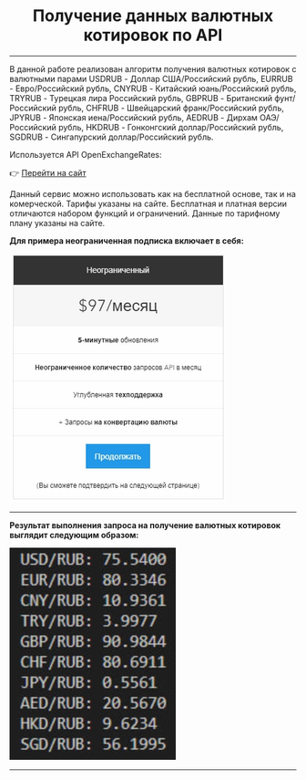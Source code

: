 <center>

# Получение данных валютных котировок по API

</center>

---

В данной работе реализован алгоритм получения валютных котировок с валютными парами USDRUB - Доллар США/Российский рубль, EURRUB - Евро/Российский рубль, CNYRUB - Китайский юань/Российский рубль, TRYRUB - Турецкая лира Российский рубль, GBPRUB - Британский фунт/Российский рубль, CHFRUB - Швейцарский франк/Российский рубль, JPYRUB - Японская иена/Российский рубль, AEDRUB - Дирхам ОАЭ/Российский рубль, HKDRUB - Гонконгский доллар/Российский рубль, SGDRUB - Сингапурский доллар/Российский рубль.

 Используется API OpenExchangeRates:

 :point_right: [Перейти на сайт](https://openexchangerates.org/ "Перейти")

Данный сервис можно использовать как на бесплатной основе, так и на комерческой. Тарифы указаны на сайте. Бесплатная и платная версии отличаются набором функций и ограничений. Данные по тарифному плану указаны на сайте.

**Для примера неограниченная подписка включает в себя:**

<img src="images\getting _API.jpg" height="436" width="381"/>

---

**Результат выполнения запроса на получение валютных котировок выглядит следующим образом:**

<img src="images\exchange_rates.jpg" height="372" width="292"/>

---
